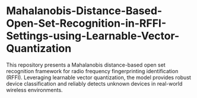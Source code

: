 # Mahalanobis-Distance-Based-Open-Set-Recognition-in-RFFI-Settings-using-Learnable-Vector-Quantization
This repository presents a Mahalanobis distance-based open set recognition framework for radio frequency fingerprinting identification (RFFI). Leveraging learnable vector quantization, the model provides robust device classification and reliably detects unknown devices in real-world wireless environments.
